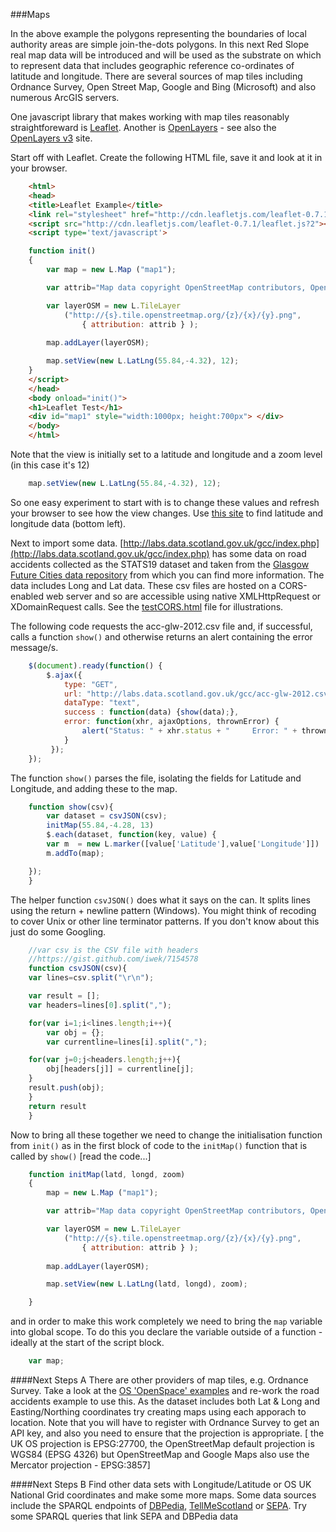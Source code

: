 ###Maps

In the above example the polygons representing the boundaries of local authority areas are simple join-the-dots polygons.  In this next Red Slope real map data will be introduced and will be used as the substrate on which to represent data that includes geographic reference co-ordinates of latitude and longitude.  There are several sources of map tiles including Ordnance Survey, Open Street Map, Google and Bing (Microsoft) and also numerous ArcGIS servers.

One javascript library that makes working with map tiles reasonably straightforeward is [Leaflet](http://leafletjs.com/).  Another is [OpenLayers](http://openlayers.org/) - see also the [OpenLayers v3](http://ol3js.org/) site.

Start off with Leaflet.  Create the following HTML file, save it and look at it in your browser.

```html
    <html>
    <head>
    <title>Leaflet Example</title>
    <link rel="stylesheet" href="http://cdn.leafletjs.com/leaflet-0.7.1/leaflet.css" />
    <script src="http://cdn.leafletjs.com/leaflet-0.7.1/leaflet.js?2"></script>
    <script type='text/javascript'>

    function init()
    {
        var map = new L.Map ("map1");

        var attrib="Map data copyright OpenStreetMap contributors, Open Database Licence";

        var layerOSM = new L.TileLayer
            ("http://{s}.tile.openstreetmap.org/{z}/{x}/{y}.png",
                { attribution: attrib } );
                
        map.addLayer(layerOSM);

        map.setView(new L.LatLng(55.84,-4.32), 12);
    }
    </script>
    </head>
    <body onload="init()">
    <h1>Leaflet Test</h1>
    <div id="map1" style="width:1000px; height:700px"> </div>
    </body>
    </html>
```

Note that the view is initially set to a latitude and longitude and a zoom level (in this case it's 12)

```javascript
    map.setView(new L.LatLng(55.84,-4.32), 12);
```
So one easy experiment to start with is to change these values and refresh your browser to see how the view changes. Use [this site](http://www.informationfreeway.org/) to find latitude and longitude data (bottom left).

Next to import some data.   [http://labs.data.scotland.gov.uk/gcc/index.php](http://labs.data.scotland.gov.uk/gcc/index.php) has some data on road accidents collected as the STATS19 dataset and taken from the [Glasgow Future Cities data repository](http://data.glasgow.gov.uk) from which you can find more information.  The data includes Long and Lat data.  These csv files are hosted on a CORS-enabled web server and so are accessible using native XMLHttpRequest or XDomainRequest calls.  See the [testCORS.html](https://github.com/pwin/Hackdays/blob/master/RedSlopes/testCORS.html) file for illustrations.


The following code requests the acc-glw-2012.csv file and, if successful, calls a function ```show()``` and otherwise returns an alert containing the error message/s.

```javascript
    $(document).ready(function() {
        $.ajax({
            type: "GET",
            url: "http://labs.data.scotland.gov.uk/gcc/acc-glw-2012.csv",
            dataType: "text",
            success : function(data) {show(data);},
            error: function(xhr, ajaxOptions, thrownError) {
                alert("Status: " + xhr.status + "     Error: " + thrownError);
            }
         });
    });
```


The function ```show()``` parses the file, isolating the fields for Latitude and Longitude, and adding these to the map.

```javascript
    function show(csv){
        var dataset = csvJSON(csv);
        initMap(55.84,-4.28, 13)
        $.each(dataset, function(key, value) {
        var m  = new L.marker([value['Latitude'],value['Longitude']])
        m.addTo(map);

    });
    }
```

The helper function ```csvJSON()``` does what it says on the can.  It splits lines using the return + newline pattern (Windows).  You might think of recoding to cover Unix or other line terminator patterns. If you don't know about this just do some Googling.

```javascript
    //var csv is the CSV file with headers
    //https://gist.github.com/iwek/7154578
    function csvJSON(csv){ 
    var lines=csv.split("\r\n");

    var result = [];
    var headers=lines[0].split(",");

    for(var i=1;i<lines.length;i++){
        var obj = {};
        var currentline=lines[i].split(",");

    for(var j=0;j<headers.length;j++){
        obj[headers[j]] = currentline[j];
    }
    result.push(obj);
    }
    return result
    }
```

Now to bring all these together we need to change the initialisation function from ```init()``` as in the first block of code to the ```initMap()``` function that is called by ```show()``` [read the code...]

```javascript
    function initMap(latd, longd, zoom)
    {
        map = new L.Map ("map1");

        var attrib="Map data copyright OpenStreetMap contributors, Open Database Licence";

        var layerOSM = new L.TileLayer
            ("http://{s}.tile.openstreetmap.org/{z}/{x}/{y}.png",
                { attribution: attrib } );
                
        map.addLayer(layerOSM);

        map.setView(new L.LatLng(latd, longd), zoom);

    }
```

and in order to make this work completely we need to bring the ```map``` variable into global scope.  To do this you declare the variable outside of a function - ideally at the start of the script block.

```javascript
    var map;
```

####Next Steps A
There are other providers of map tiles, e.g. Ordnance Survey.  Take a look at the [OS 'OpenSpace' examples](http://www.ordnancesurvey.co.uk/business-and-government/products/os-openspace/api/code-playground.html) and re-work the road accidents example to use this.  As the dataset includes both Lat & Long and Easting/Northing coordinates try creating maps using each apporach to location.  Note that you will have to register with Ordnance Survey to get an API key, and also you need to ensure that the projection is appropriate. [ the  UK OS projection is EPSG:27700, the OpenStreetMap default projection is WGS84 (EPSG 4326) but OpenStreetMap and Google Maps also use the Mercator projection - EPSG:3857]

####Next Steps B
Find other data sets with Longitude/Latitude or OS UK National Grid coordinates and make some more maps.  Some data sources include the SPARQL endpoints of [DBPedia](http://dbpedia.org/sparql),  [TellMeScotland]() or [SEPA](http://data.sepa.org.uk).  Try some SPARQL queries that link SEPA and DBPedia data

